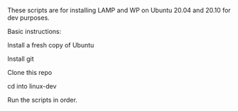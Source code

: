 These scripts are for installing LAMP and WP on Ubuntu 20.04 and 20.10 for dev purposes.

Basic instructions:

Install a fresh copy of Ubuntu

Install git

Clone this repo

cd into linux-dev

Run the scripts in order.
